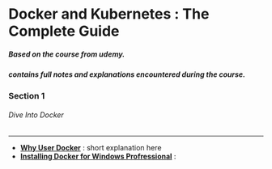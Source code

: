 # Docker and Kubernetes : The Complete Guide #
##### Based on the course from udemy.
##### contains full notes and explanations encountered during the course.


### Section 1
###### Dive Into Docker
--------------
* **[Why User Docker](https://linkgithub)**  : short explanation here
* **[Installing Docker for Windows Profressional](https://linkgithub)** : 


